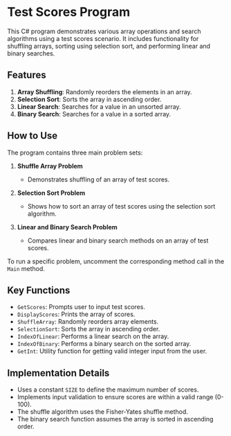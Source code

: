 # Test Scores Program

This C# program demonstrates various array operations and search algorithms using a test scores scenario. It includes functionality for shuffling arrays, sorting using selection sort, and performing linear and binary searches.

## Features

1. **Array Shuffling**: Randomly reorders the elements in an array.
2. **Selection Sort**: Sorts the array in ascending order.
3. **Linear Search**: Searches for a value in an unsorted array.
4. **Binary Search**: Searches for a value in a sorted array.

## How to Use

The program contains three main problem sets:

1. **Shuffle Array Problem**
   - Demonstrates shuffling of an array of test scores.

2. **Selection Sort Problem**
   - Shows how to sort an array of test scores using the selection sort algorithm.

3. **Linear and Binary Search Problem**
   - Compares linear and binary search methods on an array of test scores.

To run a specific problem, uncomment the corresponding method call in the `Main` method.

## Key Functions

- `GetScores`: Prompts user to input test scores.
- `DisplayScores`: Prints the array of scores.
- `ShuffleArray`: Randomly reorders array elements.
- `SelectionSort`: Sorts the array in ascending order.
- `IndexOfLinear`: Performs a linear search on the array.
- `IndexOfBinary`: Performs a binary search on the sorted array.
- `GetInt`: Utility function for getting valid integer input from the user.

## Implementation Details

- Uses a constant `SIZE` to define the maximum number of scores.
- Implements input validation to ensure scores are within a valid range (0-100).
- The shuffle algorithm uses the Fisher-Yates shuffle method.
- The binary search function assumes the array is sorted in ascending order.

